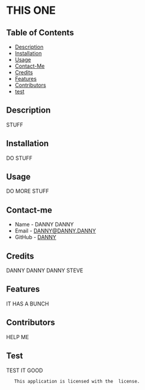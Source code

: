 # THIS ONE
 
 ## Table of Contents
 * [Description](#description)
 * [Installation](#installation)
 * [Usage](#usage)
 * [Contact-Me](#contact-me)
 * [Credits](#credits)
 * [Features](#features)
 * [Contributors](#contributors)
 * [test](#test)
 
 ## Description
 STUFF
 ## Installation
 DO STUFF
 ## Usage
 DO MORE STUFF
 ## Contact-me
 * Name - DANNY DANNY
 * Email - DANNY@DANNY.DANNY
 * GitHub - [DANNY](https://github.com/DANNY/)
 ## Credits
 DANNY DANNY DANNY STEVE
 ## Features
 IT HAS A BUNCH
 ## Contributors
 HELP ME
 ## Test
 TEST IT GOOD
 
       This application is licensed with the  license.
       
 